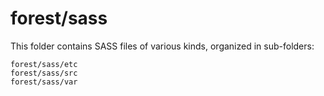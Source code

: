 # forest/sass

This folder contains SASS files of various kinds, organized in sub-folders:

    forest/sass/etc
    forest/sass/src
    forest/sass/var
